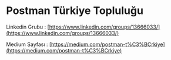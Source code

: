# Postman Türkiye Topluluğu

Linkedin Grubu : [https://www.linkedin.com/groups/13666033/](https://www.linkedin.com/groups/13666033/)

Medium Sayfası : [https://medium.com/postman-t%C3%BCrkiye](https://medium.com/postman-t%C3%BCrkiye)

